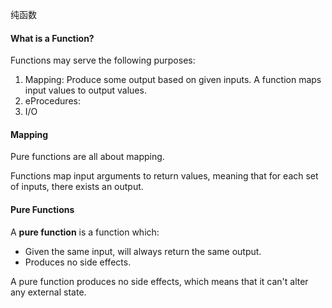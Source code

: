 纯函数

#### What is a Function?


Functions may serve the following purposes:

1. Mapping: Produce some output based on given inputs. A function maps input values to output values.
2. eProcedures: 
3. I/O

#### Mapping

Pure functions are all about mapping.

Functions map input arguments to return values, meaning that for each set of inputs, there exists an output.

####  Pure Functions

A **pure function** is a function which:

- Given the same input, will always return the same output.
-  Produces no side effects.


A pure function produces no side effects, which means that it can't alter any external state.
